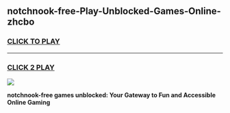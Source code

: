 
## notchnook-free-Play-Unblocked-Games-Online-zhcbo
<h3>
<a href="https://premium76.site?title=notchnook-free&ref=24A">CLICK TO PLAY</a></h3>
<hr>

<h3>
<a href="https://premium76.site?title=notchnook-free&ref=24A">CLICK 2 PLAY</a>
  
</h3>

<a href="https://premium76.site?title=notchnook-free&ref=24A"><img src="https://clearcache.store/games.png"></a>


**notchnook-free games unblocked: Your Gateway to Fun and Accessible Online Gaming**

